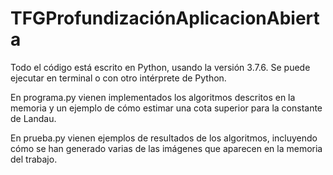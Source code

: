 # TFGProfundizaciónAplicacionAbierta
Todo el código está escrito en Python, usando la versión 3.7.6. Se puede ejecutar en terminal o con otro intérprete de Python.

En programa.py vienen implementados los algoritmos descritos en la memoria y un ejemplo de cómo estimar una cota superior para la constante de Landau.

En prueba.py vienen ejemplos de resultados de los algoritmos, incluyendo cómo se han generado varias de las imágenes que aparecen en la memoria del trabajo.
